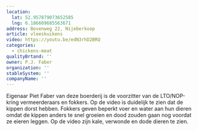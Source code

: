 ```yaml
---
location:
  lat: 52.957879073652585
  lng: 6.186609685563671
address: Bovenweg 22, Nijeberkoop
article: vleeskuikens
video: https://youtu.be/edN3rhD2BRQ
categories:
  - chickens-meat
qualityBrtand: ''
owner: P.J. Faber
organization: ''
stableSystem: ''
companyName: ''
---
```

Eigenaar Piet Faber van deze boerderij is de voorzitter van de LTO/NOP-kring vermeerderaars en fokkers. Op de video is duidelijk te zien dat de kippen dorst hebben. Fokkers geven beperkt voer en water aan hun dieren omdat de kippen anders te snel groeien en dood zouden gaan nog voordat ze eieren leggen. Op de video zijn kale, verwonde en dode dieren te zien.

